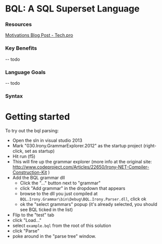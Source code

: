 BQL: A SQL Superset Language
======

### Resources ###

[Motivations Blog Post - Tech.pro](http://tech.pro/blog/1917/a-sql-superset-language-proposal)


### Key Benefits ###

-- todo

### Language Goals ###

-- todo

### Syntax ###

# Getting started

To try out the bql parsing:

* Open the sln in visual studio 2013
* Mark "030.Irony.GrammarExplorer.2012" as the startup project (right-click, set as startup)
* Hit run (f5)
* This will fire up the grammar explorer (more info at the original site: http://www.codeproject.com/Articles/22650/Irony-NET-Compiler-Construction-Kit )
* Add the BQL grammar dll
	* Click the "..." button next to "grammar"
	* click "Add grammar" in the dropdown that appears
	* browse to the dll you just compiled at `BQL.Irony.Grammar\bin\Debug\BQL.Irony.Parser.dll`, click ok
	* ok the "select grammars" popup (it's already selected, you should see BQL ticked in the list)
* Flip to the "test" tab
* click "Load..."
* select `example.bql` from the root of this solution
* click "Parse"
* poke around in the "parse tree" window.
